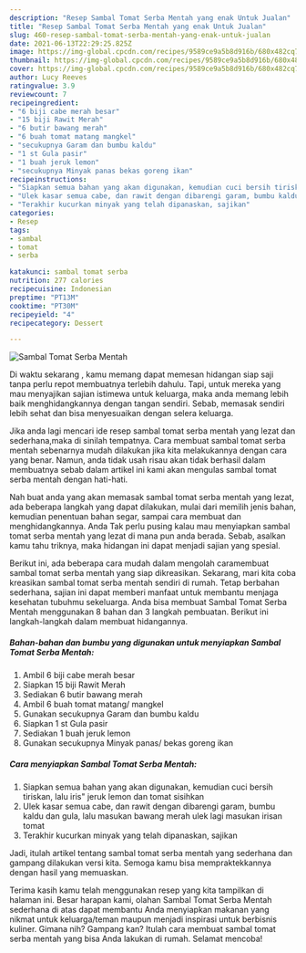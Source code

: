 ```yaml
---
description: "Resep Sambal Tomat Serba Mentah yang enak Untuk Jualan"
title: "Resep Sambal Tomat Serba Mentah yang enak Untuk Jualan"
slug: 460-resep-sambal-tomat-serba-mentah-yang-enak-untuk-jualan
date: 2021-06-13T22:29:25.825Z
image: https://img-global.cpcdn.com/recipes/9589ce9a5b8d916b/680x482cq70/sambal-tomat-serba-mentah-foto-resep-utama.jpg
thumbnail: https://img-global.cpcdn.com/recipes/9589ce9a5b8d916b/680x482cq70/sambal-tomat-serba-mentah-foto-resep-utama.jpg
cover: https://img-global.cpcdn.com/recipes/9589ce9a5b8d916b/680x482cq70/sambal-tomat-serba-mentah-foto-resep-utama.jpg
author: Lucy Reeves
ratingvalue: 3.9
reviewcount: 7
recipeingredient:
- "6 biji cabe merah besar"
- "15 biji Rawit Merah"
- "6 butir bawang merah"
- "6 buah tomat matang mangkel"
- "secukupnya Garam dan bumbu kaldu"
- "1 st Gula pasir"
- "1 buah jeruk lemon"
- "secukupnya Minyak panas bekas goreng ikan"
recipeinstructions:
- "Siapkan semua bahan yang akan digunakan, kemudian cuci bersih tiriskan, lalu iris&#34; jeruk lemon dan tomat sisihkan"
- "Ulek kasar semua cabe, dan rawit dengan dibarengi garam, bumbu kaldu dan gula, lalu masukan bawang merah ulek lagi masukan irisan tomat"
- "Terakhir kucurkan minyak yang telah dipanaskan, sajikan"
categories:
- Resep
tags:
- sambal
- tomat
- serba

katakunci: sambal tomat serba 
nutrition: 277 calories
recipecuisine: Indonesian
preptime: "PT13M"
cooktime: "PT30M"
recipeyield: "4"
recipecategory: Dessert

---
```



![Sambal Tomat Serba Mentah](https://img-global.cpcdn.com/recipes/9589ce9a5b8d916b/680x482cq70/sambal-tomat-serba-mentah-foto-resep-utama.jpg)

Di waktu  sekarang , kamu memang dapat memesan hidangan siap saji tanpa perlu repot membuatnya terlebih dahulu. Tapi, untuk mereka yang mau menyajikan sajian istimewa untuk keluarga, maka anda memang lebih baik menghidangkannya dengan tangan sendiri. Sebab, memasak sendiri lebih sehat dan bisa menyesuaikan dengan selera keluarga.

Jika anda lagi mencari ide resep sambal tomat serba mentah yang lezat dan sederhana,maka di sinilah tempatnya. Cara membuat sambal tomat serba mentah  sebenarnya mudah dilakukan jika kita melakukannya dengan cara yang benar. Namun, anda tidak usah risau akan tidak berhasil dalam membuatnya 
sebab dalam artikel ini kami akan mengulas sambal tomat serba mentah dengan hati-hati.  



Nah buat anda yang akan memasak sambal tomat serba mentah yang lezat, ada beberapa langkah yang dapat dilakukan, mulai dari memilih jenis bahan, kemudian penentuan bahan segar, sampai cara membuat dan menghidangkannya. Anda Tak perlu pusing kalau mau menyiapkan sambal tomat serba mentah yang lezat di mana pun anda berada. Sebab, asalkan kamu  tahu triknya, maka hidangan ini dapat menjadi sajian yang spesial.

Berikut ini, ada beberapa cara mudah dalam mengolah caramembuat sambal tomat serba mentah yang siap dikreasikan. Sekarang, mari kita coba kreasikan sambal tomat serba mentah sendiri di rumah. Tetap berbahan sederhana, sajian ini dapat memberi manfaat untuk membantu menjaga kesehatan tubuhmu sekeluarga. Anda bisa membuat Sambal Tomat Serba Mentah menggunakan 8 bahan dan 3 langkah pembuatan. Berikut ini langkah-langkah dalam membuat hidangannya.

<!--inarticleads1-->

##### Bahan-bahan dan bumbu yang digunakan untuk menyiapkan Sambal Tomat Serba Mentah:

1. Ambil 6 biji cabe merah besar
1. Siapkan 15 biji Rawit Merah
1. Sediakan 6 butir bawang merah
1. Ambil 6 buah tomat matang/ mangkel
1. Gunakan secukupnya Garam dan bumbu kaldu
1. Siapkan 1 st Gula pasir
1. Sediakan 1 buah jeruk lemon
1. Gunakan secukupnya Minyak panas/ bekas goreng ikan




<!--inarticleads2-->

##### Cara menyiapkan Sambal Tomat Serba Mentah:

1. Siapkan semua bahan yang akan digunakan, kemudian cuci bersih tiriskan, lalu iris&#34; jeruk lemon dan tomat sisihkan
1. Ulek kasar semua cabe, dan rawit dengan dibarengi garam, bumbu kaldu dan gula, lalu masukan bawang merah ulek lagi masukan irisan tomat
1. Terakhir kucurkan minyak yang telah dipanaskan, sajikan




Jadi, itulah artikel tentang  sambal tomat serba mentah  yang sederhana dan gampang dilakukan versi kita. Semoga kamu bisa mempraktekkannya dengan hasil yang memuaskan. 

Terima kasih kamu telah menggunakan resep yang kita tampilkan di halaman ini. Besar harapan kami, olahan  Sambal Tomat Serba Mentah sederhana di atas dapat membantu Anda menyiapkan makanan yang nikmat untuk keluarga/teman maupun menjadi inspirasi untuk berbisnis kuliner. Gimana nih? Gampang kan? Itulah cara membuat sambal tomat serba mentah yang bisa Anda lakukan di rumah. Selamat mencoba!

